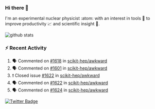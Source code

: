 ### Hi there 👋 

I'm an experimental nuclear physicist :atom: with an interest in tools :wrench: to improve productivity :chart_with_upwards_trend: and scientific insight :telescope:.

![github stats](https://github-readme-stats.vercel.app/api?username=agoose77&show_icons=true&hide_rank=true&hide_title=true&bg_color=30,e76445,904e95&text_color=efe3ec&icon_color=efe3ec)
<!--
**agoose77/agoose77** is a ✨ _special_ ✨ repository because its `README.md` (this file) appears on your GitHub profile.

Here are some ideas to get you started:

- 🔭 I’m currently working on ...
- 🌱 I’m currently learning ...
- 👯 I’m looking to collaborate on ...
- 🤔 I’m looking for help with ...
- 💬 Ask me about ...
- 📫 How to reach me: ...
- 😄 Pronouns: ...
- ⚡ Fun fact: ...
-->

### :zap: Recent Activity
<!--START_SECTION:activity-->
1. 🗣 Commented on [#1618](https://github.com/scikit-hep/awkward/issues/1618) in [scikit-hep/awkward](https://github.com/scikit-hep/awkward)
2. 🗣 Commented on [#1601](https://github.com/scikit-hep/awkward/issues/1601) in [scikit-hep/awkward](https://github.com/scikit-hep/awkward)
3. ❗️ Closed issue [#1622](https://github.com/scikit-hep/awkward/issues/1622) in [scikit-hep/awkward](https://github.com/scikit-hep/awkward)
4. 🗣 Commented on [#1622](https://github.com/scikit-hep/awkward/issues/1622) in [scikit-hep/awkward](https://github.com/scikit-hep/awkward)
5. 🗣 Commented on [#1624](https://github.com/scikit-hep/awkward/issues/1624) in [scikit-hep/awkward](https://github.com/scikit-hep/awkward)
<!--END_SECTION:activity-->


[![Twitter Badge](https://img.shields.io/twitter/follow/agoose77?style=flat-square&logo=Twitter&logoColor=white&color=cornflowerblue)](https://twitter.com/agoose77)
